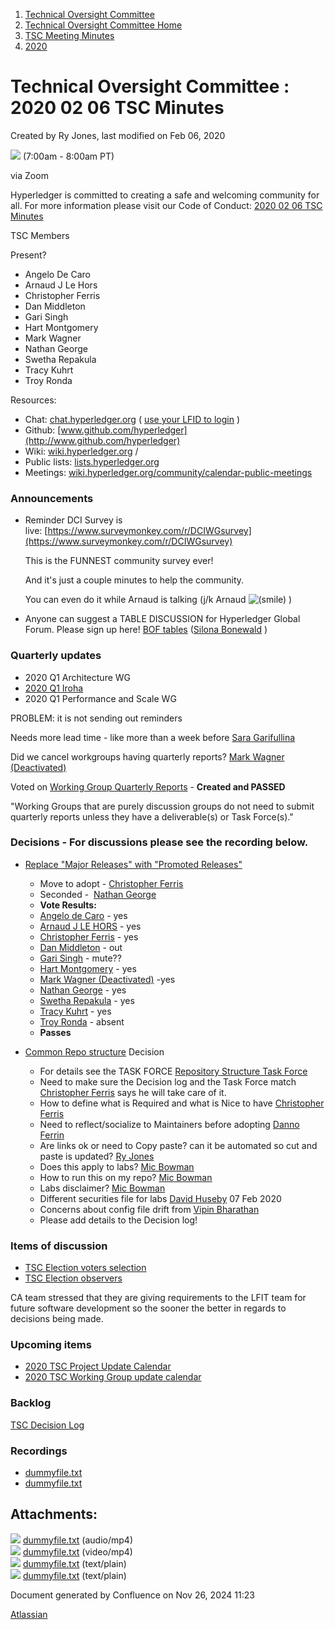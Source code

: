 1. [Technical Oversight Committee](index.html)
2. [Technical Oversight Committee Home](Technical-Oversight-Committee-Home_21430274.html)
3. [TSC Meeting Minutes](TSC-Meeting-Minutes_21448544.html)
4. [2020](2020_21450029.html)

# Technical Oversight Committee : 2020 02 06 TSC Minutes

Created by Ry Jones, last modified on Feb 06, 2020

![](plugins/servlet/confluence/placeholder/unknown-macro) (7:00am - 8:00am PT)

via Zoom

Hyperledger is committed to creating a safe and welcoming community for all. For more information please visit our Code of Conduct: [2020 02 06 TSC Minutes](2020-02-06-TSC-Minutes_21438523.html)

TSC Members

Present?

- Angelo De Caro
- Arnaud J Le Hors
- Christopher Ferris
- Dan Middleton
- Gari Singh
- Hart Montgomery
- Mark Wagner
- Nathan George
- Swetha Repakula
- Tracy Kuhrt
- Troy Ronda

Resources:

- Chat: [chat.hyperledger.org](http://chat.hyperledger.org/) ( [use your LFID to login](https://www.youtube.com/watch?v=EEc4JRyaAoA) )
- Github: [www.github.com/hyperledger](http://www.github.com/hyperledger)
- Wiki: [wiki.hyperledger.org](https://lf-hyperledger.atlassian.net) /
- Public lists: [lists.hyperledger.org](https://lists.hyperledger.org)
- Meetings: [wiki.hyperledger.org/community/calendar-public-meetings](https://lf-hyperledger.atlassian.net/community/calendar-public-meetings)

### Announcements

- Reminder DCI Survey is live: [https://www.surveymonkey.com/r/DCIWGsurvey](https://www.surveymonkey.com/r/DCIWGsurvey)
  
  This is the FUNNEST community survey ever!
  
  And it's just a couple minutes to help the community.
  
  You can even do it while Arnaud is talking (j/k Arnaud ![(smile)](images/icons/emoticons/smile.png) )
- Anyone can suggest a TABLE DISCUSSION for Hyperledger Global Forum. Please sign up here! [BOF tables](https://lf-hyperledger.atlassian.net/wiki/spaces/HGF/pages/22708299/BOF+tables) ([Silona Bonewald](https://lf-hyperledger.atlassian.net/wiki/people/712020:60ad7903-c627-4d15-ac02-e45d3098bd8e?ref=confluence) )

### Quarterly updates

- 2020 Q1 Architecture WG
- [2020 Q1 Iroha](2020-Q1-Hyperledger-Iroha_21438517.html)
- 2020 Q1 Performance and Scale WG

PROBLEM: it is not sending out reminders

Needs more lead time - like more than a week before [Sara Garifullina](https://lf-hyperledger.atlassian.net/wiki/people/5b6c115b2c9bd83c03707f95?ref=confluence)

Did we cancel workgroups having quarterly reports? [Mark Wagner (Deactivated)](https://lf-hyperledger.atlassian.net/wiki/people/70121:81b88945-c9ef-40fe-9224-207bdb280922?ref=confluence)

Voted on [Working Group Quarterly Reports](Working-Group-Quarterly-Reports_21438563.html) - **Created and PASSED**

"Working Groups that are purely discussion groups do not need to submit quarterly reports unless they have a deliverable(s) or Task Force(s)."

### Decisions - For discussions please see the recording below.

- [Replace "Major Releases" with "Promoted Releases"](https://lf-hyperledger.atlassian.net/pages/viewpage.action?pageId=24779174)
  
  - Move to adopt - [Christopher Ferris](https://lf-hyperledger.atlassian.net/wiki/people/5abb903a8724022aa9070581?ref=confluence)
  - Seconded -  [Nathan George](https://lf-hyperledger.atlassian.net/wiki/people/712020:3e7556ab-cdb8-47f5-8b68-12a3378021fd?ref=confluence)
  - **Vote Results:**
  - [Angelo de Caro](https://lf-hyperledger.atlassian.net/wiki/people/70121:d6b0f0e4-825f-4f16-88e1-4d14e95f2f10?ref=confluence) - yes
  - [Arnaud J LE HORS](https://lf-hyperledger.atlassian.net/wiki/people/70121:0e75e3b8-500a-4067-9f7e-ed46e91bcb9d?ref=confluence) - yes
  - [Christopher Ferris](https://lf-hyperledger.atlassian.net/wiki/people/5abb903a8724022aa9070581?ref=confluence) - yes
  - [Dan Middleton](https://lf-hyperledger.atlassian.net/wiki/people/712020:2979764a-3998-4ef1-8810-60b799067924?ref=confluence) - out
  - [Gari Singh](https://lf-hyperledger.atlassian.net/wiki/people/557058:51429e31-90f4-4684-b7cd-9a4fe15ff188?ref=confluence) - mute??
  - [Hart Montgomery](https://lf-hyperledger.atlassian.net/wiki/people/712020:86f447c0-86dc-43b3-ac03-6a31923bbb84?ref=confluence) - yes
  - [Mark Wagner (Deactivated)](https://lf-hyperledger.atlassian.net/wiki/people/70121:81b88945-c9ef-40fe-9224-207bdb280922?ref=confluence) -yes
  - [Nathan George](https://lf-hyperledger.atlassian.net/wiki/people/712020:3e7556ab-cdb8-47f5-8b68-12a3378021fd?ref=confluence) - yes
  - [Swetha Repakula](https://lf-hyperledger.atlassian.net/wiki/people/712020:503b5691-8e92-4d2d-83d3-e9e74d296436?ref=confluence) - yes
  - [Tracy Kuhrt](https://lf-hyperledger.atlassian.net/wiki/people/712020:eb6ae9c3-aa8e-40ba-9dab-a6969b1ac52e?ref=confluence) - yes
  - [Troy Ronda](https://lf-hyperledger.atlassian.net/wiki/people/557058:c854f35a-2b58-4be3-9003-ca2a67495580?ref=confluence) - absent
  - **Passes**
- [Common Repo structure](https://lf-hyperledger.atlassian.net/display/TSC/Common+Repo+structure) Decision
  
  - For details see the TASK FORCE [Repository Structure Task Force](https://lf-hyperledger.atlassian.net/wiki/spaces/TF/pages/20873585/Repository+Structure+Task+Force)
  - Need to make sure the Decision log and the Task Force match [Christopher Ferris](https://lf-hyperledger.atlassian.net/wiki/people/5abb903a8724022aa9070581?ref=confluence) says he will take care of it.
  - How to define what is Required and what is Nice to have [Christopher Ferris](https://lf-hyperledger.atlassian.net/wiki/people/5abb903a8724022aa9070581?ref=confluence)
  - Need to reflect/socialize to Maintainers before adopting [Danno Ferrin](https://lf-hyperledger.atlassian.net/wiki/people/5b7f2d80c4e4892a5b789551?ref=confluence)
  - Are links ok or need to Copy paste? can it be automated so cut and paste is updated? [Ry Jones](https://lf-hyperledger.atlassian.net/wiki/people/557058:078cecfc-fb17-4d9a-8759-b5b74efa6850?ref=confluence)
  - Does this apply to labs? [Mic Bowman](https://lf-hyperledger.atlassian.net/wiki/people/712020:38b65256-bc81-41b7-bc8d-23f728855f5a?ref=confluence)
  - How to run this on my repo? [Mic Bowman](https://lf-hyperledger.atlassian.net/wiki/people/712020:38b65256-bc81-41b7-bc8d-23f728855f5a?ref=confluence)
  - Labs disclaimer? [Mic Bowman](https://lf-hyperledger.atlassian.net/wiki/people/712020:38b65256-bc81-41b7-bc8d-23f728855f5a?ref=confluence)
  - Different securities file for labs [David Huseby](https://lf-hyperledger.atlassian.net/wiki/people/5c81ef6e187e8e0b95b0b1e9?ref=confluence) 07 Feb 2020
  - Concerns about config file drift from [Vipin Bharathan](https://lf-hyperledger.atlassian.net/wiki/people/70121:4ac24c34-2385-41a8-8881-61e7a75c6d1e?ref=confluence)
  - Please add details to the Decision log!

### Items of discussion

- [TSC Election voters selection](https://lf-hyperledger.atlassian.net/display/TSC/TSC+Election+voters+selection)
- [TSC Election observers](https://lf-hyperledger.atlassian.net/display/TSC/TSC+Election+observers)

CA team stressed that they are giving requirements to the LFIT team for future software development so the sooner the better in regards to decisions being made.

### Upcoming items

- [2020 TSC Project Update Calendar](https://lf-hyperledger.atlassian.net/display/TSC/2020+TSC+Project+Update+Calendar)
- [2020 TSC Working Group update calendar](https://lf-hyperledger.atlassian.net/display/TSC/2020+TSC+Working+Group+update+calendar)

### Backlog

[TSC Decision Log](TSC-Decision-Log_21437418.html)

### Recordings

- [dummyfile.txt](#)
- [dummyfile.txt](#)

## Attachments:

![](images/icons/bullet_blue.gif) [dummyfile.txt](attachments/21438523/21457407.txt) (audio/mp4)  
![](images/icons/bullet_blue.gif) [dummyfile.txt](attachments/21438523/21457633.txt) (video/mp4)  
![](images/icons/bullet_blue.gif) [dummyfile.txt](attachments/21438523/21450271.txt) (text/plain)  
![](images/icons/bullet_blue.gif) [dummyfile.txt](attachments/21438523/21450272.txt) (text/plain)

Document generated by Confluence on Nov 26, 2024 11:23

[Atlassian](http://www.atlassian.com/)
